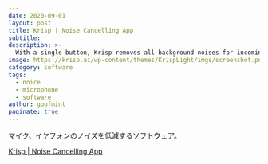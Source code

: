 ```yaml
---
date: 2020-09-01
layout: post
title: Krisp | Noise Cancelling App
subtitle: 
description: >-
  With a single button, Krisp removes all background noises for incoming and outgoing calls. Increase your productivity by having professional and noiseless conference calls from anywhere.
image: https://krisp.ai/wp-content/themes/KrispLight/imgs/screenshot.png
category: software
tags:
  - noice
  - microphone
  - software
author: goofmint
paginate: true
---
```

マイク、イヤフォンのノイズを低減するソフトウェア。

[Krisp | Noise Cancelling App](https://krisp.ai/)
